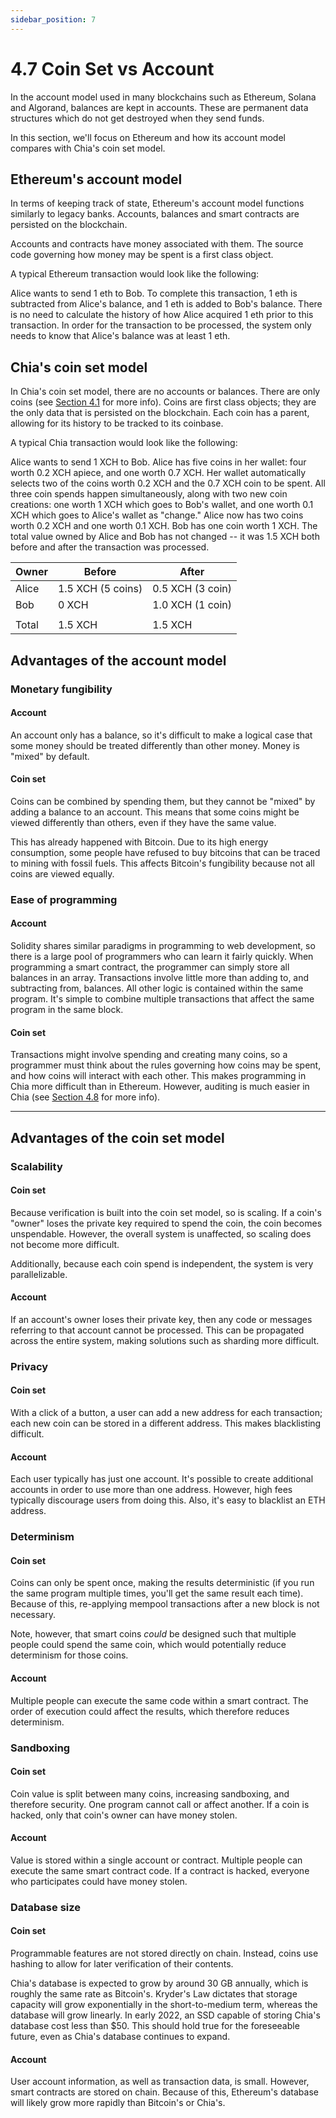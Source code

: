 ```yaml
---
sidebar_position: 7
---
```


# 4.7 Coin Set vs Account

In the account model used in many blockchains such as Ethereum, Solana and Algorand, balances are kept in accounts. These are permanent data structures which do not get destroyed when they send funds.

In this section, we'll focus on Ethereum and how its account model compares with Chia's coin set model.

## Ethereum's account model

In terms of keeping track of state, Ethereum's account model functions similarly to legacy banks. Accounts, balances and smart contracts are persisted on the blockchain.

Accounts and contracts have money associated with them. The source code governing how money may be spent is a first class object.

A typical Ethereum transaction would look like the following:

Alice wants to send 1 eth to Bob. To complete this transaction, 1 eth is subtracted from Alice's balance, and 1 eth is added to Bob's balance. There is no need to calculate the history of how Alice acquired 1 eth prior to this transaction. In order for the transaction to be processed, the system only needs to know that Alice's balance was at least 1 eth.

## Chia's coin set model

In Chia's coin set model, there are no accounts or balances. There are only coins (see [Section 4.1](/docs/04coin-set-model/intro "Section 4.1 Coin set info") for more info). Coins are first class objects; they are the only data that is persisted on the blockchain. Each coin has a parent, allowing for its history to be tracked to its coinbase.

A typical Chia transaction would look like the following:

Alice wants to send 1 XCH to Bob. Alice has five coins in her wallet: four worth 0.2 XCH apiece, and one worth 0.7 XCH. Her wallet automatically selects two of the coins worth 0.2 XCH and the 0.7 XCH coin to be spent. All three coin spends happen simultaneously, along with two new coin creations: one worth 1 XCH which goes to Bob's wallet, and one worth 0.1 XCH which goes to Alice's wallet as "change." Alice now has two coins worth 0.2 XCH and one worth 0.1 XCH. Bob has one coin worth 1 XCH. The total value owned by Alice and Bob has not changed -- it was 1.5 XCH both before and after the transaction was processed.

Owner | Before            | After
----- | ----------------- | -------
Alice | 1.5 XCH (5 coins) | 0.5 XCH (3 coin)
Bob   |   0 XCH           | 1.0 XCH (1 coin)
      |                   | 
Total | 1.5 XCH           | 1.5 XCH

## Advantages of the account model

### Monetary fungibility

#### Account

An account only has a balance, so it's difficult to make a logical case that some money should be treated differently than other money. Money is "mixed" by default.

#### Coin set

Coins can be combined by spending them, but they cannot be "mixed" by adding a balance to an account. This means that some coins might be viewed differently than others, even if they have the same value.

This has already happened with Bitcoin. Due to its high energy consumption, some people have refused to buy bitcoins that can be traced to mining with fossil fuels. This affects Bitcoin's fungibility because not all coins are viewed equally.

### Ease of programming

#### Account

Solidity shares similar paradigms in programming to web development, so there is a large pool of programmers who can learn it fairly quickly. When programming a smart contract, the programmer can simply store all balances in an array. Transactions involve little more than adding to, and subtracting from, balances. All other logic is contained within the same program. It's simple to combine multiple transactions that affect the same program in the same block.

#### Coin set

Transactions might involve spending and creating many coins, so a programmer must think about the rules governing how coins may be spent, and how coins will interact with each other. This makes programming in Chia more difficult than in Ethereum. However, auditing is much easier in Chia (see [Section 4.8](/docs/04coin-set-model/clvm_vs_evm "Section 4.8 CLVM vs EVM") for more info).

----

## Advantages of the coin set model

### Scalability

#### Coin set

Because verification is built into the coin set model, so is scaling. If a coin's "owner" loses the private key required to spend the coin, the coin becomes unspendable. However, the overall system is unaffected, so scaling does not become more difficult.

Additionally, because each coin spend is independent, the system is very parallelizable.

#### Account

If an account's owner loses their private key, then any code or messages referring to that account cannot be processed. This can be propagated across the entire system, making solutions such as sharding more difficult.

### Privacy

#### Coin set

With a click of a button, a user can add a new address for each transaction; each new coin can be stored in a different address. This makes blacklisting difficult.

#### Account

Each user typically has just one account. It's possible to create additional accounts in order to use more than one address. However, high fees typically discourage users from doing this. Also, it's easy to blacklist an ETH address.

### Determinism

#### Coin set

Coins can only be spent once, making the results deterministic (if you run the same program multiple times, you'll get the same result each time). Because of this, re-applying mempool transactions after a new block is not necessary.

Note, however, that smart coins _could_ be designed such that multiple people could spend the same coin, which would potentially reduce determinism for those coins.

#### Account

Multiple people can execute the same code within a smart contract. The order of execution could affect the results, which therefore reduces determinism.

### Sandboxing

#### Coin set

Coin value is split between many coins, increasing sandboxing, and therefore security. One program cannot call or affect another. If a coin is hacked, only that coin's owner can have money stolen.

#### Account

Value is stored within a single account or contract. Multiple people can execute the same smart contract code. If a contract is hacked, everyone who participates could have money stolen.

### Database size

#### Coin set

Programmable features are not stored directly on chain. Instead, coins use hashing to allow for later verification of their contents.

Chia's database is expected to grow by around 30 GB annually, which is roughly the same rate as Bitcoin's. Kryder's Law dictates that storage capacity will grow exponentially in the short-to-medium term, whereas the database will grow linearly. In early 2022, an SSD capable of storing Chia's database cost less than $50. This should hold true for the foreseeable future, even as Chia's database continues to expand.

#### Account 

User account information, as well as transaction data, is small. However, smart contracts are stored on chain. Because of this, Ethereum's database will likely grow more rapidly than Bitcoin's or Chia's.